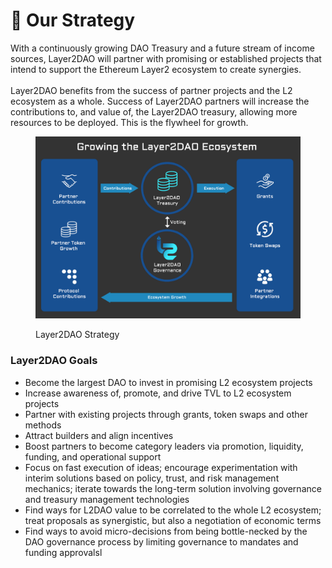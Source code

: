 # 🎯 Our Strategy

With a continuously growing DAO Treasury and a future stream of income sources, Layer2DAO will partner with promising or established projects that intend to support the Ethereum Layer2 ecosystem to create synergies. \
\
Layer2DAO benefits from the success of partner projects and the L2 ecosystem as a whole. Success of Layer2DAO partners will increase the contributions to, and value of, the Layer2DAO treasury, allowing more resources to be deployed. This is the flywheel for growth.&#x20;

<figure><img src=".gitbook/assets/l2daostrat.png" alt=""><figcaption><p>Layer2DAO Strategy</p></figcaption></figure>

### Layer2DAO Goals

* Become the largest DAO to invest in promising L2 ecosystem projects
* Increase awareness of, promote, and drive TVL to L2 ecosystem projects
* Partner with existing projects through grants, token swaps and other methods
* Attract builders and align incentives
* Boost partners to become category leaders via promotion, liquidity, funding, and operational support
* Focus on fast execution of ideas; encourage experimentation with interim solutions based on policy, trust, and risk management mechanics; iterate towards the long-term solution involving governance and treasury management technologies
* Find ways for L2DAO value to be correlated to the whole L2 ecosystem; treat proposals as synergistic, but also a negotiation of economic terms
* Find ways to avoid micro-decisions from being bottle-necked by the DAO governance process by limiting governance to mandates and funding approvalsl
